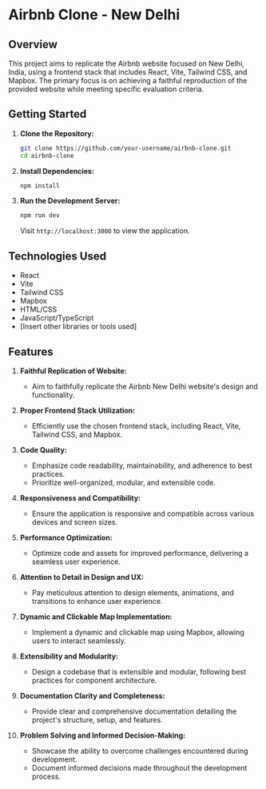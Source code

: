 # Airbnb Clone - New Delhi

## Overview

This project aims to replicate the Airbnb website focused on New Delhi, India, using a frontend stack that includes React, Vite, Tailwind CSS, and Mapbox. The primary focus is on achieving a faithful reproduction of the provided website while meeting specific evaluation criteria.

## Getting Started

1. **Clone the Repository:**

   ```bash
   git clone https://github.com/your-username/airbnb-clone.git
   cd airbnb-clone
   ```

2. **Install Dependencies:**

   ```bash
   npm install
   ```

3. **Run the Development Server:**

   ```bash
   npm run dev
   ```

   Visit `http://localhost:3000` to view the application.

## Technologies Used

- React
- Vite
- Tailwind CSS
- Mapbox
- HTML/CSS
- JavaScript/TypeScript
- [Insert other libraries or tools used]

## Features

1. **Faithful Replication of Website:**
   - Aim to faithfully replicate the Airbnb New Delhi website's design and functionality.

2. **Proper Frontend Stack Utilization:**
   - Efficiently use the chosen frontend stack, including React, Vite, Tailwind CSS, and Mapbox.

3. **Code Quality:**
   - Emphasize code readability, maintainability, and adherence to best practices.
   - Prioritize well-organized, modular, and extensible code.

4. **Responsiveness and Compatibility:**
   - Ensure the application is responsive and compatible across various devices and screen sizes.

5. **Performance Optimization:**
   - Optimize code and assets for improved performance, delivering a seamless user experience.

6. **Attention to Detail in Design and UX:**
   - Pay meticulous attention to design elements, animations, and transitions to enhance user experience.

7. **Dynamic and Clickable Map Implementation:**
   - Implement a dynamic and clickable map using Mapbox, allowing users to interact seamlessly.

8. **Extensibility and Modularity:**
   - Design a codebase that is extensible and modular, following best practices for component architecture.

9. **Documentation Clarity and Completeness:**
   - Provide clear and comprehensive documentation detailing the project's structure, setup, and features.

10. **Problem Solving and Informed Decision-Making:**
    - Showcase the ability to overcome challenges encountered during development.
    - Document informed decisions made throughout the development process.

